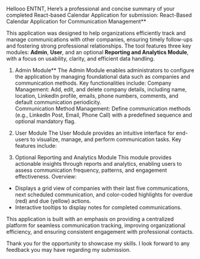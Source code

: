 Hellooo ENTNT,
Here’s a professional and concise summary of your completed React-based Calendar Application for submission:
React-Based Calendar Application for Communication Management**

This application was designed to help organizations efficiently track and manage communications with other companies, ensuring timely follow-ups and fostering strong professional relationships. The tool features three key modules: **Admin**, **User**, and an optional **Reporting and Analytics Module**, with a focus on usability, clarity, and efficient data handling.
1. Admin Module**
The Admin Module enables administrators to configure the application by managing foundational data such as companies and communication methods. Key functionalities include:  Company Management: Add, edit, and delete company details, including name, location, LinkedIn profile, emails, phone numbers, comments, and default communication periodicity.  
Communication Method Management: Define communication methods (e.g., LinkedIn Post, Email, Phone Call) with a predefined sequence and optional mandatory flag.  
2. User Module
The User Module provides an intuitive interface for end-users to visualize, manage, and perform communication tasks. Key features include:  

3. Optional Reporting and Analytics Module
This module provides actionable insights through reports and analytics, enabling users to assess communication frequency, patterns, and engagement effectiveness.
Overview:  
  - Displays a grid view of companies with their last five communications, next scheduled communication, and color-coded highlights for overdue (red) and due (yellow) actions.  
  - Interactive tooltips to display notes for completed communications.

This application is built with an emphasis on providing a centralized platform for seamless communication tracking, improving organizational efficiency, and ensuring consistent engagement with professional contacts.

Thank you for the opportunity to showcase my skills. I look forward to any feedback you may have regarding my submission.

